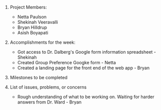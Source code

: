 1. Project Members:
   - Netta Paulson
   - Shekinah Veeravalli
   - Bryan Hilldrup
   - Asish Boyapati
   
2. Accomplishments for the week:
   - Got access to Dr. Dalberg's Google form information spreadsheet - Shekinah
   - Created Group Preference Googke form - Netta
   - Created a landing page for the front end of the web app - Bryan
   
3. Milestones to be completed
    
4. List of issues, problems, or concerns
   - Rough understanding of what to be working on.  Waiting for harder answers from Dr. Ward - Bryan
